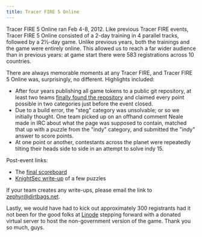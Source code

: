 ```yaml
---
title: Tracer FIRE 5 Online
---
```


Tracer FIRE 5 Online ran Feb 4-8, 2012.
Like previous Tracer FIRE events,
Tracer FIRE 5 Online consisted of a 2-day training in 4 parallel tracks,
followed by a 2½-day game.
Unlike previous years,
both the trainings and the game were entirely online.
This allowed us to reach a far wider audience than in previous years:
at game start there were 583 registrations
across 10 countries.

There are always memorable moments at any Tracer FIRE,
and Tracer FIRE 5 Online was, surprisingly,
no different.
Highlights included:

* After four years publishing all game tokens to a public git repository,
	at least two teams
	[finally found the repository](http://hackucf.org/blog/tracerfire-5-project-2-host-275100-wopr-17/)
	and claimed every point possible in two categories just before the event closed.
* Due to a build error,
	the "steg" category was unsolvable; or so we initially thought.
	One team picked up on an offhand comment Neale made in IRC
	about what the page was supposed to contain,
	matched that up with a puzzle from the "indy" category,
	and submitted the "indy" answer to score points.
* At one point or another, contestants across the planet were
	repeatedly tilting their heads side to side in an attempt to solve indy 15.

Post-event links:

* The [final scoreboard](scoreboard.html)
* [KnightSec write-up](http://hackucf.org/blog/category/writeups/tracerfire5-writeups/)
	of a few puzzles

If your team creates any write-ups,
please email the link to zephyr@dirtbags.net.

Lastly, we would have had to kick out approximately 300 registrants
had it not been for the good folks at [Linode](http://linode.com/)
stepping forward with a donated virtual server to host the
non-government version of the game.
Thank you so much, guys.
